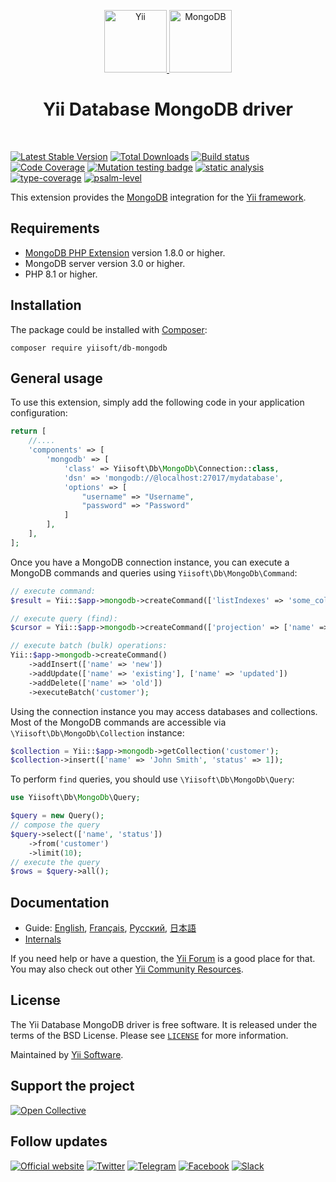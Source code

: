 <p align="center">
    <a href="https://github.com/yiisoft" target="_blank">
        <img src="https://yiisoft.github.io/docs/images/yii_logo.svg" height="100px" alt="Yii">
    </a>
    <a href="https://www.mongodb.com/" target="_blank">
        <img src="https://webassets.mongodb.com/_com_assets/cms/mongodb-logo-rgb-j6w271g1xn.jpg" height="100px" alt="MongoDB">
    </a>
    <h1 align="center">Yii Database MongoDB driver</h1>
    <br>
</p>

[![Latest Stable Version](https://poser.pugx.org/yiisoft/db-mongodb/v/stable.png)](https://packagist.org/packages/yiisoft/db-mongodb)
[![Total Downloads](https://poser.pugx.org/yiisoft/db-mongodb/downloads.png)](https://packagist.org/packages/yiisoft/db-mongodb)
[![Build status](https://github.com/yiisoft/db-mongodb/workflows/build/badge.svg)](https://github.com/yiisoft/db-mongodb/actions?query=workflow%3Abuild)
[![Code Coverage](https://codecov.io/gh/yiisoft/db-mongodb/branch/master/graph/badge.svg)](https://codecov.io/gh/yiisoft/db-mongodb)
[![Mutation testing badge](https://img.shields.io/endpoint?style=flat&url=https%3A%2F%2Fbadge-api.stryker-mutator.io%2Fgithub.com%2Fyiisoft%2Fdb-mongodb%2Fmaster)](https://dashboard.stryker-mutator.io/reports/github.com/yiisoft/db-mongodb/master)
[![static analysis](https://github.com/yiisoft/db-mongodb/workflows/static%20analysis/badge.svg)](https://github.com/yiisoft/db-mongodb/actions?query=workflow%3A%22static+analysis%22)
[![type-coverage](https://shepherd.dev/github/yiisoft/db-mongodb/coverage.svg)](https://shepherd.dev/github/yiisoft/db-mongodb)
[![psalm-level](https://shepherd.dev/github/yiisoft/db-mongodb/level.svg)](https://shepherd.dev/github/yiisoft/db-mongodb)

This extension provides the [MongoDB](https://www.mongodb.com/) integration for the [Yii framework](http://www.yiiframework.com).

## Requirements

- [MongoDB PHP Extension](http://us1.php.net/manual/en/set.mongodb.php) version 1.8.0 or higher.
- MongoDB server version 3.0 or higher.
- PHP 8.1 or higher.

## Installation

The package could be installed with [Composer](https://getcomposer.org):

```shell
composer require yiisoft/db-mongodb
```

## General usage

To use this extension, simply add the following code in your application configuration:

```php
return [
    //....
    'components' => [
        'mongodb' => [
            'class' => Yiisoft\Db\MongoDb\Connection::class,
            'dsn' => 'mongodb://@localhost:27017/mydatabase',
            'options' => [
                "username" => "Username",
                "password" => "Password"
            ]
        ],
    ],
];
```

Once you have a MongoDB connection instance, you can execute a MongoDB commands and queries
using `Yiisoft\Db\MongoDb\Command`:

```php
// execute command:
$result = Yii::$app->mongodb->createCommand(['listIndexes' => 'some_collection'])->execute();

// execute query (find):
$cursor = Yii::$app->mongodb->createCommand(['projection' => ['name' => true]])->query('some_collection');

// execute batch (bulk) operations:
Yii::$app->mongodb->createCommand()
    ->addInsert(['name' => 'new'])
    ->addUpdate(['name' => 'existing'], ['name' => 'updated'])
    ->addDelete(['name' => 'old'])
    ->executeBatch('customer');
```

Using the connection instance you may access databases and collections.
Most of the MongoDB commands are accessible via `\Yiisoft\Db\MongoDb\Collection` instance:

```php
$collection = Yii::$app->mongodb->getCollection('customer');
$collection->insert(['name' => 'John Smith', 'status' => 1]);
```

To perform `find` queries, you should use `\Yiisoft\Db\MongoDb\Query`:

```php
use Yiisoft\Db\MongoDb\Query;

$query = new Query();
// compose the query
$query->select(['name', 'status'])
    ->from('customer')
    ->limit(10);
// execute the query
$rows = $query->all();
```

## Documentation

- Guide: [English](docs/guide/en/README.md), [Français](docs/guide/fr/README.md),
  [Русский](docs/guide/ru/README.md), [日本語](docs/guide/ja/README.md)
- [Internals](docs/internals.md)

If you need help or have a question, the [Yii Forum](https://forum.yiiframework.com/c/yii-3-0/63) is a good place for that.
You may also check out other [Yii Community Resources](https://www.yiiframework.com/community).

## License

The Yii Database MongoDB driver is free software. It is released under the terms of the BSD License.
Please see [`LICENSE`](./LICENSE.md) for more information.

Maintained by [Yii Software](https://www.yiiframework.com/).

## Support the project

[![Open Collective](https://img.shields.io/badge/Open%20Collective-sponsor-7eadf1?logo=open%20collective&logoColor=7eadf1&labelColor=555555)](https://opencollective.com/yiisoft)

## Follow updates

[![Official website](https://img.shields.io/badge/Powered_by-Yii_Framework-green.svg?style=flat)](https://www.yiiframework.com/)
[![Twitter](https://img.shields.io/badge/twitter-follow-1DA1F2?logo=twitter&logoColor=1DA1F2&labelColor=555555?style=flat)](https://twitter.com/yiiframework)
[![Telegram](https://img.shields.io/badge/telegram-join-1DA1F2?style=flat&logo=telegram)](https://t.me/yii3en)
[![Facebook](https://img.shields.io/badge/facebook-join-1DA1F2?style=flat&logo=facebook&logoColor=ffffff)](https://www.facebook.com/groups/yiitalk)
[![Slack](https://img.shields.io/badge/slack-join-1DA1F2?style=flat&logo=slack)](https://yiiframework.com/go/slack)
